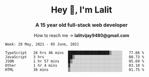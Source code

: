 <h1 align="center">Hey 👋, I'm Lalit</h1>
<h3 align="center">A 15 year old full-stack web developer</h3>

<p align="center">How to reach me → <strong>lalitvijay9480@gmail.com</strong></p>

<!--START_SECTION:waka-->
```text
Week: 29 May, 2021 - 05 June, 2021

TypeScript   26 hrs 46 mins  ███████████████████▒░░░░░   77.66 % 
JavaScript   3 hrs           ██▒░░░░░░░░░░░░░░░░░░░░░░   08.73 % 
JSON         1 hr 57 mins    █▒░░░░░░░░░░░░░░░░░░░░░░░   05.69 % 
Other        1 hr 4 mins     ▓░░░░░░░░░░░░░░░░░░░░░░░░   03.10 % 
HTML         36 mins         ▒░░░░░░░░░░░░░░░░░░░░░░░░   01.75 % 
```
<!--END_SECTION:waka-->
